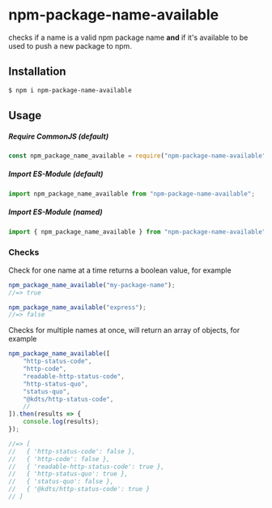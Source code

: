 # npm-package-name-available

checks if a name is a valid npm package name **and** if it's available to be used to push a new package to npm.

## Installation

```bash
$ npm i npm-package-name-available
```

## Usage

##### Require CommonJS (default)

```js
const npm_package_name_available = require("npm-package-name-available");
```

##### Import ES-Module (default)

```js
import npm_package_name_available from "npm-package-name-available";
```

##### Import ES-Module (named)

```js
import { npm_package_name_available } from "npm-package-name-available";
```

### Checks

Check for one name at a time returns a boolean value, for example

```js
npm_package_name_available("my-package-name");
//=> true
```

```js
npm_package_name_available("express");
//=> false
```

Checks for multiple names at once, will return an array of objects, for example

```js
npm_package_name_available([
    "http-status-code",
    "http-code",
    "readable-http-status-code",
    "http-status-quo",
    "status-quo",
    "@kdts/http-status-code",
    //
]).then(results => {
    console.log(results);
});

//=> [
//   { 'http-status-code': false },
//   { 'http-code': false },
//   { 'readable-http-status-code': true },
//   { 'http-status-quo': true },
//   { 'status-quo': false },
//   { '@kdts/http-status-code': true }
// ]
```
